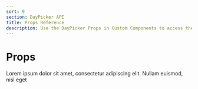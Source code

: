 ```yaml
---
sort: 9
section: DayPicker API
title: Props Reference
description: Use the DayPicker Props in Custom Components to access the DayPicker props, context, and state.
---
```


# Props

Lorem ipsum dolor sit amet, consectetur adipiscing elit. Nullam euismod, nisl eget
